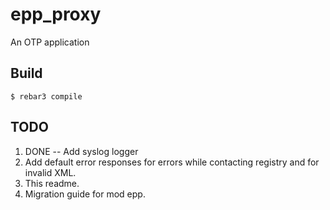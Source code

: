 epp_proxy
=====

An OTP application

Build
-----

    $ rebar3 compile


TODO
----

1. DONE -- Add syslog logger
2. Add default error responses for errors while contacting registry and for invalid XML.
3. This readme.
3. Migration guide for mod epp.
